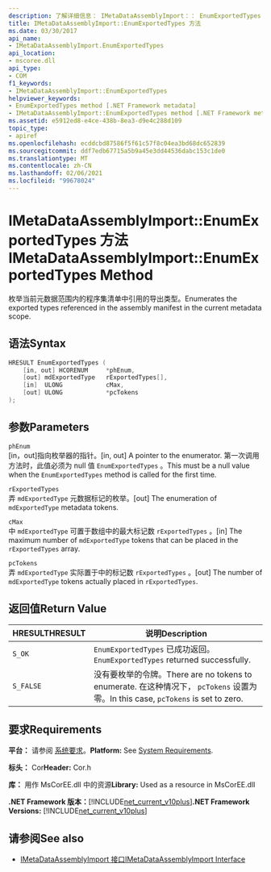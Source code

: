 ```yaml
---
description: 了解详细信息： IMetaDataAssemblyImport：： EnumExportedTypes 方法
title: IMetaDataAssemblyImport::EnumExportedTypes 方法
ms.date: 03/30/2017
api_name:
- IMetaDataAssemblyImport.EnumExportedTypes
api_location:
- mscoree.dll
api_type:
- COM
f1_keywords:
- IMetaDataAssemblyImport::EnumExportedTypes
helpviewer_keywords:
- EnumExportedTypes method [.NET Framework metadata]
- IMetaDataAssemblyImport::EnumExportedTypes method [.NET Framework metadata]
ms.assetid: e5912ed8-e4ce-438b-8ea3-d9e4c288d109
topic_type:
- apiref
ms.openlocfilehash: ecddcbd87586f5f61c57f8c04ea3bd68dc652839
ms.sourcegitcommit: ddf7edb67715a5b9a45e3dd44536dabc153c1de0
ms.translationtype: MT
ms.contentlocale: zh-CN
ms.lasthandoff: 02/06/2021
ms.locfileid: "99678024"
---
```

# <a name="imetadataassemblyimportenumexportedtypes-method"></a><span data-ttu-id="d1fcc-103">IMetaDataAssemblyImport::EnumExportedTypes 方法</span><span class="sxs-lookup"><span data-stu-id="d1fcc-103">IMetaDataAssemblyImport::EnumExportedTypes Method</span></span>

<span data-ttu-id="d1fcc-104">枚举当前元数据范围内的程序集清单中引用的导出类型。</span><span class="sxs-lookup"><span data-stu-id="d1fcc-104">Enumerates the exported types referenced in the assembly manifest in the current metadata scope.</span></span>  
  
## <a name="syntax"></a><span data-ttu-id="d1fcc-105">语法</span><span class="sxs-lookup"><span data-stu-id="d1fcc-105">Syntax</span></span>  
  
```cpp  
HRESULT EnumExportedTypes (  
    [in, out] HCORENUM     *phEnum,
    [out] mdExportedType   rExportedTypes[],
    [in]  ULONG            cMax,
    [out] ULONG            *pcTokens  
);  
```  
  
## <a name="parameters"></a><span data-ttu-id="d1fcc-106">参数</span><span class="sxs-lookup"><span data-stu-id="d1fcc-106">Parameters</span></span>  

 `phEnum`  
 <span data-ttu-id="d1fcc-107">[in，out]指向枚举器的指针。</span><span class="sxs-lookup"><span data-stu-id="d1fcc-107">[in, out] A pointer to the enumerator.</span></span> <span data-ttu-id="d1fcc-108">第一次调用方法时，此值必须为 null 值 `EnumExportedTypes` 。</span><span class="sxs-lookup"><span data-stu-id="d1fcc-108">This must be a null value when the `EnumExportedTypes` method is called for the first time.</span></span>  
  
 `rExportedTypes`  
 <span data-ttu-id="d1fcc-109">弄 `mdExportedType` 元数据标记的枚举。</span><span class="sxs-lookup"><span data-stu-id="d1fcc-109">[out] The enumeration of `mdExportedType` metadata tokens.</span></span>  
  
 `cMax`  
 <span data-ttu-id="d1fcc-110">中 `mdExportedType` 可置于数组中的最大标记数 `rExportedTypes` 。</span><span class="sxs-lookup"><span data-stu-id="d1fcc-110">[in] The maximum number of `mdExportedType` tokens that can be placed in the `rExportedTypes` array.</span></span>  
  
 `pcTokens`  
 <span data-ttu-id="d1fcc-111">弄 `mdExportedType` 实际置于中的标记数 `rExportedTypes` 。</span><span class="sxs-lookup"><span data-stu-id="d1fcc-111">[out] The number of `mdExportedType` tokens actually placed in `rExportedTypes`.</span></span>  
  
## <a name="return-value"></a><span data-ttu-id="d1fcc-112">返回值</span><span class="sxs-lookup"><span data-stu-id="d1fcc-112">Return Value</span></span>  
  
|<span data-ttu-id="d1fcc-113">HRESULT</span><span class="sxs-lookup"><span data-stu-id="d1fcc-113">HRESULT</span></span>|<span data-ttu-id="d1fcc-114">说明</span><span class="sxs-lookup"><span data-stu-id="d1fcc-114">Description</span></span>|  
|-------------|-----------------|  
|`S_OK`|<span data-ttu-id="d1fcc-115">`EnumExportedTypes` 已成功返回。</span><span class="sxs-lookup"><span data-stu-id="d1fcc-115">`EnumExportedTypes` returned successfully.</span></span>|  
|`S_FALSE`|<span data-ttu-id="d1fcc-116">没有要枚举的令牌。</span><span class="sxs-lookup"><span data-stu-id="d1fcc-116">There are no tokens to enumerate.</span></span> <span data-ttu-id="d1fcc-117">在这种情况下， `pcTokens` 设置为零。</span><span class="sxs-lookup"><span data-stu-id="d1fcc-117">In this case, `pcTokens` is set to zero.</span></span>|  
  
## <a name="requirements"></a><span data-ttu-id="d1fcc-118">要求</span><span class="sxs-lookup"><span data-stu-id="d1fcc-118">Requirements</span></span>  

 <span data-ttu-id="d1fcc-119">**平台：** 请参阅 [系统要求](../../get-started/system-requirements.md)。</span><span class="sxs-lookup"><span data-stu-id="d1fcc-119">**Platform:** See [System Requirements](../../get-started/system-requirements.md).</span></span>  
  
 <span data-ttu-id="d1fcc-120">**标头：** Cor</span><span class="sxs-lookup"><span data-stu-id="d1fcc-120">**Header:** Cor.h</span></span>  
  
 <span data-ttu-id="d1fcc-121">**库：** 用作 MsCorEE.dll 中的资源</span><span class="sxs-lookup"><span data-stu-id="d1fcc-121">**Library:** Used as a resource in MsCorEE.dll</span></span>  
  
 <span data-ttu-id="d1fcc-122">**.NET Framework 版本：**[!INCLUDE[net_current_v10plus](../../../../includes/net-current-v10plus-md.md)]</span><span class="sxs-lookup"><span data-stu-id="d1fcc-122">**.NET Framework Versions:** [!INCLUDE[net_current_v10plus](../../../../includes/net-current-v10plus-md.md)]</span></span>  
  
## <a name="see-also"></a><span data-ttu-id="d1fcc-123">请参阅</span><span class="sxs-lookup"><span data-stu-id="d1fcc-123">See also</span></span>

- [<span data-ttu-id="d1fcc-124">IMetaDataAssemblyImport 接口</span><span class="sxs-lookup"><span data-stu-id="d1fcc-124">IMetaDataAssemblyImport Interface</span></span>](imetadataassemblyimport-interface.md)
